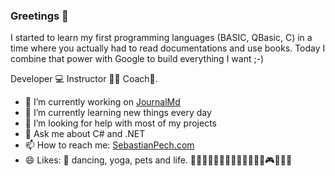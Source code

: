 ### Greetings 🦄 

I started to learn my first programming languages (BASIC, QBasic, C) in a time where you actually had to read documentations and use books. Today I combine that power with Google to build everything I want ;-)

Developer 💻 Instructor 👨‍🏫 Coach🧙‍.

- 🔭 I’m currently working on [JournalMd](https://github.com/JournalMd)
- 🌱 I’m currently learning new things every day
- 🤔 I’m looking for help with most of my projects
- 💬 Ask me about C# and .NET
- 📫 How to reach me: [SebastianPech.com](https://www.sebastianpech.com)
- 😄 Likes: 💙 dancing, yoga, pets and life. 🕺🐶🦄🐻🦎🐍🏋️‍♂️🧘‍♂️🍨🏃‍♂️🎮🎼🔥🌌
